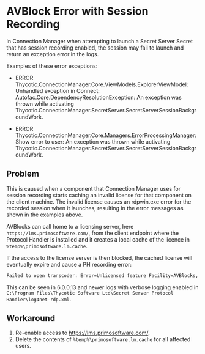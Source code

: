 [title]: # (AVBlock Error with Session Recording)
[tags]: # (session recording)
[priority]: # (703)
# AVBlock Error with Session Recording

In Connection Manager when attempting to launch a Secret Server Secret that has session recording enabled, the session may fail to launch and return an exception error in the logs. 

Examples of these error exceptions:

* ERROR Thycotic.ConnectionManager.Core.ViewModels.ExplorerViewModel: Unhandled exception in Connect: Autofac.Core.DependencyResolutionException: An exception was thrown while activating Thycotic.ConnectionManager.SecretServer.SecretServerSessionBackgroundWork.

* ERROR Thycotic.ConnectionManager.Core.Managers.ErrorProcessingManager: Show error to user: An exception was thrown while activating Thycotic.ConnectionManager.SecretServer.SecretServerSessionBackgroundWork.

## Problem

This is caused when a component that Connection Manager uses for session recording starts caching an invalid license for that component on the client machine. The invalid license causes an rdpwin.exe error for the recorded session when it launches, resulting in the error messages as shown in the examples above.

AVBlocks can call home to a licensing server, here `https://lms.primosoftware.com/`, from the client endpoint where the Protocol Handler is installed and it creates a local cache of the licence in `%temp%\primosoftware.lm.cache`.

If the access to the license server is then blocked, the cached license will eventually expire and cause a PH recording error:

```bash
Failed to open transcoder: Error=Unlicensed feature Facility=AVBlocks, Code=9, Hint=vp8-enc;
```

This can be seen in 6.0.0.13 and newer logs with verbose logging enabled in `C:\Program Files\Thycotic Software Ltd\Secret Server Protocol Handler\log4net-rdp.xml`.

## Workaround

1. Re-enable access to https://lms.primosoftware.com/.
2. Delete the contents of `%temp%\primosoftware.lm.cache` for all affected users. <!--(this is assumed but untested) -->
